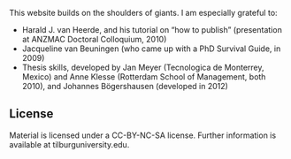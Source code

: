 This website builds on the shoulders of giants. I am especially grateful to:

* Harald J. van Heerde, and his tutorial on “how to publish” (presentation at ANZMAC
Doctoral Colloquium, 2010)
* Jacqueline van Beuningen (who came up with a PhD Survival Guide, in 2009)
* Thesis skills, developed by Jan Meyer (Tecnologica de Monterrey, Mexico) and Anne
Klesse (Rotterdam School of Management, both 2010), and Johannes Bögershausen (developed in 2012)

## License

Material is licensed under a CC-BY-NC-SA license. Further information is available at tilburguniversity.edu.

